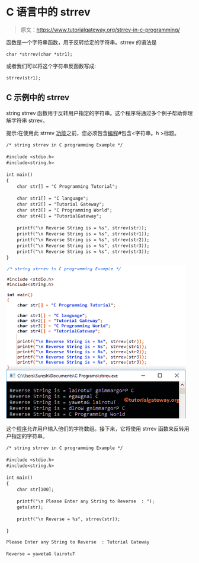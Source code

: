 # C 语言中的 strrev

> 原文：<https://www.tutorialgateway.org/strrev-in-c-programming/>

函数是一个字符串函数，用于反转给定的字符串。strrev 的语法是

```
char *strrev(char *str1);
```

或者我们可以将这个字符串反函数写成:

```
strrev(str1);
```

## C 示例中的 strrev

string strrev 函数用于反转用户指定的字符串。这个程序将通过多个例子帮助你理解字符串 strrev。

提示:在使用此 strrev [功能](https://www.tutorialgateway.org/c-string/)之前，您必须包含[编程](https://www.tutorialgateway.org/c-programming/)#包含<字符串。h >标题。

```
/* string strrev in C programming Example */

#include <stdio.h> 
#include<string.h>

int main()
{
	char str[] = "C Programming Tutorial";

	char str1[] = "C language";
	char str2[] = "Tutorial Gateway";
	char str3[] = "C Programming World";
	char str4[] = "TutorialGateway";

 	printf("\n Reverse String is = %s", strrev(str));
 	printf("\n Reverse String is = %s", strrev(str1));
 	printf("\n Reverse String is = %s", strrev(str2));
 	printf("\n Reverse String is = %s", strrev(str3)); 	
  	printf("\n Reverse String is = %s", strrev(str3)); 		
}
```

![String strrev in C programming Example 1](img/52068605bcc2a9c75a62bf59e1beb000.png)

这个[程序](https://www.tutorialgateway.org/c-programming-examples/)允许用户输入他们的字符数组。接下来，它将使用 strrev 函数来反转用户指定的字符串。

```
/* string strrev in C programming Example */

#include <stdio.h> 
#include<string.h>

int main()
{
	char str[100];

	printf("\n Please Enter any String to Reverse  : ");
	gets(str);	

 	printf("\n Reverse = %s", strrev(str));

}
```

```
Please Enter any String to Reverse  : Tutorial Gateway

Reverse = yawetaG lairotuT
```